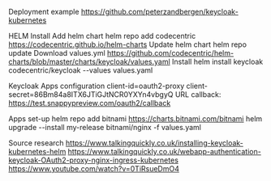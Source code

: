 Deployment example
https://github.com/peterzandbergen/keycloak-kubernetes

HELM Install
Add helm chart
helm repo add codecentric https://codecentric.github.io/helm-charts
Update helm chart
helm repo update
Download values.yml
https://github.com/codecentric/helm-charts/blob/master/charts/keycloak/values.yaml
Install 
helm install keycloak codecentric/keycloak --values values.yaml
 
Keycloak Apps configuration
client-id=oauth2-proxy
client-secret=86Bm84a8ITX6JTiGJtNCR0YXYn4vbgyQ
URL callback: https://test.snappypreview.com/oauth2/callback

Apps set-up
helm repo add bitnami https://charts.bitnami.com/bitnami
helm upgrade --install my-release bitnami/nginx -f values.yaml

Source research
https://www.talkingquickly.co.uk/installing-keycloak-kubernetes-helm
https://www.talkingquickly.co.uk/webapp-authentication-keycloak-OAuth2-proxy-nginx-ingress-kubernetes
https://www.youtube.com/watch?v=0TiRsueDmO4
